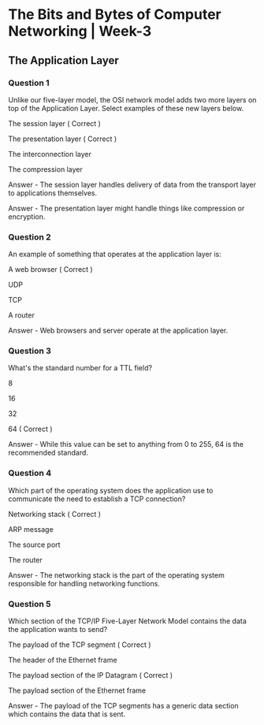 # The Bits and Bytes of Computer Networking | Week-3

## The Application Layer

### Question 1

Unlike our five-layer model, the OSI network model adds two more layers on top of the Application Layer. Select examples of these new layers below.   

The session layer ( Correct )

The presentation layer ( Correct )

The interconnection layer

The compression layer

Answer - The session layer handles delivery of data from the transport layer to applications themselves.

Answer - The presentation layer might handle things like compression or encryption.

### Question 2

An example of something that operates at the application layer is: 

A web browser ( Correct )

UDP

TCP

A router

Answer - Web browsers and server operate at the application layer.

### Question 3

What's the standard number for a TTL field?

8

16

32

64 ( Correct )

Answer - While this value can be set to anything from 0 to 255, 64 is the recommended standard.


### Question 4

Which part of the operating system does the application use to communicate the need to establish a TCP connection?

Networking stack ( Correct )

ARP message

The source port

The router

Answer - The networking stack is the part of the operating system responsible for handling networking functions.

### Question 5

Which section of the TCP/IP Five-Layer Network Model contains the data the application wants to send?


The payload of the TCP segment ( Correct )

The header of the Ethernet frame

The payload section of the IP Datagram ( Correct )

The payload section of the Ethernet frame


Answer - The payload of the TCP segments has a generic data section which contains the data that is sent.